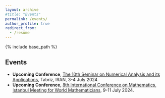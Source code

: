 ```yaml
---
layout: archive
#title: "Events"
permalink: /events/
author_profile: true
redirect_from:
  - /resume
---
```


{% include base_path %}
## Events

* **Upcoming Conference**, [The 10th Seminar on Numerical Analysis and its Applications](https://snaa10.tabrizu.ac.ir/fa/), Tabriz, IRAN, 3-4 July 2024.
* **Upcoming Conference**, [8th International Conference on Mathematics, Istanbul Meeting for World Mathematicians](https://icomath.com/index.php), 9-11 July 2024.


